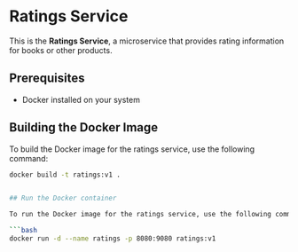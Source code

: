 # Ratings Service

This is the **Ratings Service**, a microservice that provides rating information for books or other products.

## Prerequisites

- Docker installed on your system

## Building the Docker Image

To build the Docker image for the ratings service, use the following command:

```bash
docker build -t ratings:v1 .


## Run the Docker container

To run the Docker image for the ratings service, use the following command:

```bash
docker run -d --name ratings -p 8080:9080 ratings:v1